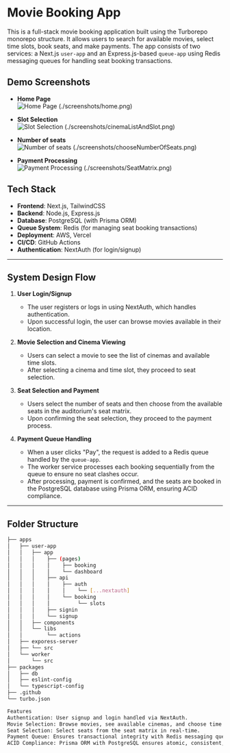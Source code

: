 # Movie Booking App

This is a full-stack movie booking application built using the Turborepo monorepo structure. It allows users to search for available movies, select time slots, book seats, and make payments. The app consists of two services: a Next.js `user-app` and an Express.js-based `queue-app` using Redis messaging queues for handling seat booking transactions.

## Demo Screenshots

- **Home Page**  
  ![Home Page](#) (./screenshots/home.png)

- **Slot Selection**  
  ![Slot Selection](#) (./screenshots/cinemaListAndSlot.png)

- **Number of seats**  
  ![Number of seats](#) (./screenshots/chooseNumberOfSeats.png)

- **Payment Processing**  
  ![Payment Processing](#) (./screenshots/SeatMatrix.png)

## Tech Stack

- **Frontend**: Next.js, TailwindCSS
- **Backend**: Node.js, Express.js
- **Database**: PostgreSQL (with Prisma ORM)
- **Queue System**: Redis (for managing seat booking transactions)
- **Deployment**: AWS, Vercel
- **CI/CD**: GitHub Actions
- **Authentication**: NextAuth (for login/signup)

---

## System Design Flow

1. **User Login/Signup**  
   - The user registers or logs in using NextAuth, which handles authentication.
   - Upon successful login, the user can browse movies available in their location.

2. **Movie Selection and Cinema Viewing**  
   - Users can select a movie to see the list of cinemas and available time slots.
   - After selecting a cinema and time slot, they proceed to seat selection.

3. **Seat Selection and Payment**  
   - Users select the number of seats and then choose from the available seats in the auditorium's seat matrix.
   - Upon confirming the seat selection, they proceed to the payment process.

4. **Payment Queue Handling**  
   - When a user clicks "Pay", the request is added to a Redis queue handled by the `queue-app`.
   - The worker service processes each booking sequentially from the queue to ensure no seat clashes occur.
   - After processing, payment is confirmed, and the seats are booked in the PostgreSQL database using Prisma ORM, ensuring ACID compliance.

---

## Folder Structure

```bash
├── apps
│   ├── user-app     
│   │   ├── app     
│   │   │    ├── (pages)
│   │   │    │    ├── booking
│   │   │    │    └── dashboard
│   │   │    ├── api
│   │   │    │    ├── auth
│   │   │    │    │    └── [...nextauth]
│   │   │    │    └── booking
│   │   │    │         └── slots
│   │   │    ├── signin
│   │   │    └── signup
│   │   ├── components
│   │   └── libs
│   │        └── actions
│   ├── exporess-server    
│   ├── └── src
│   └── worker    
│       └── src          
├── packages
│   ├── db           
│   ├── eslint-config   
│   └── typescript-config 
├── .github          
└── turbo.json

Features
Authentication: User signup and login handled via NextAuth.
Movie Selection: Browse movies, see available cinemas, and choose time slots.
Seat Selection: Select seats from the seat matrix in real-time.
Payment Queue: Ensures transactional integrity with Redis messaging queue and worker system to avoid seat booking clashes.
ACID Compliance: Prisma ORM with PostgreSQL ensures atomic, consistent, isolated, and durable transactions during seat booking.
